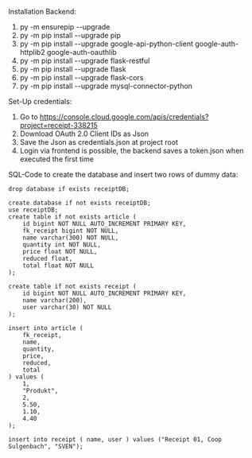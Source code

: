 Installation Backend:

1. py -m ensurepip --upgrade
2. py -m pip install --upgrade pip
3. py -m pip install --upgrade google-api-python-client google-auth-httplib2 google-auth-oauthlib
4. py -m pip install --upgrade flask-restful
5. py -m pip install --upgrade flask
5. py -m pip install --upgrade flask-cors
5. py -m pip install --upgrade mysql-connector-python

Set-Up credentials:

1. Go to https://console.cloud.google.com/apis/credentials?project=receipt-338215
2. Download OAuth 2.0 Client IDs as Json
3. Save the Json as credentials.json at project root
4. Login via frontend is possible, the backend saves a token.json when executed the first time

SQL-Code to create the database and insert two rows of dummy data:
```` mysql
drop database if exists receiptDB;

create database if not exists receiptDB;
use receiptDB;
create table if not exists article (
    id bigint NOT NULL AUTO_INCREMENT PRIMARY KEY,
    fk_receipt bigint NOT NULL,
    name varchar(300) NOT NULL,
    quantity int NOT NULL,
    price float NOT NULL,
    reduced float,
    total float NOT NULL
);

create table if not exists receipt (
	id bigint NOT NULL AUTO_INCREMENT PRIMARY KEY,
    name varchar(200),
    user varchar(30) NOT NULL
);

insert into article (
	fk_receipt,
    name,
    quantity,
    price,
    reduced,
    total
) values (
	1,
    "Produkt",
    2,
    5.50,
    1.10,
    4.40
);

insert into receipt ( name, user ) values ("Receipt 01, Coop Sulgenbach", "SVEN");
````
